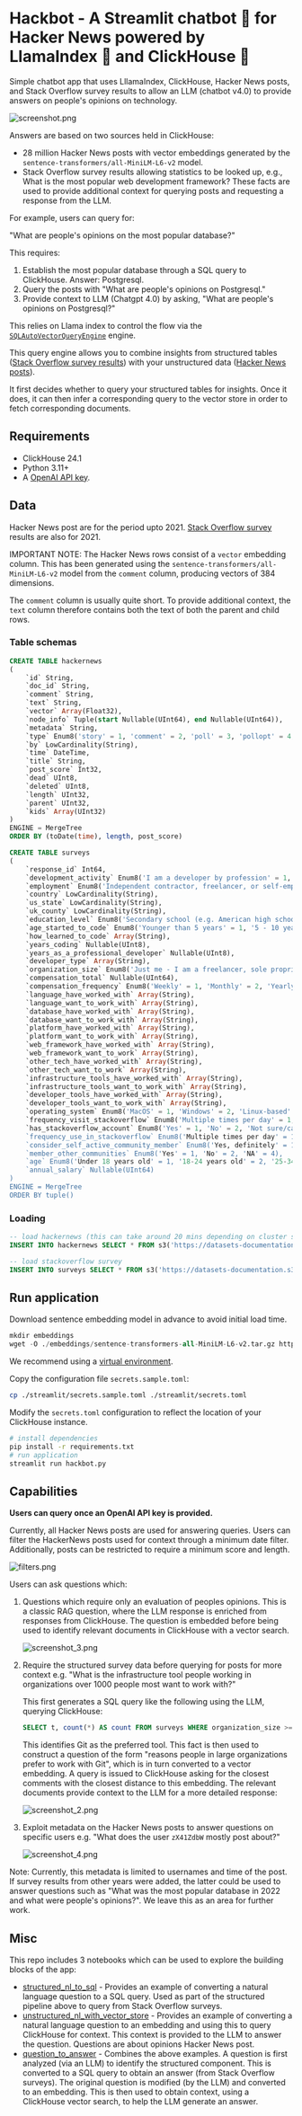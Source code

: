 # Hackbot - A Streamlit chatbot 💬 for Hacker News powered by LlamaIndex 🦙 and ClickHouse 🚀

Simple chatbot app that uses LllamaIndex, ClickHouse,  Hacker News posts, and Stack Overflow survey results to allow an LLM (chatbot v4.0) to provide answers on people's opinions on technology. 

![screenshot.png](screenshot.png)

Answers are based on two sources held in ClickHouse:

 - 28 million Hacker News posts with vector embeddings generated by the `sentence-transformers/all-MiniLM-L6-v2` model. 
 - Stack Overflow survey results allowing statistics to be looked up, e.g., What is the most popular web development framework? These facts are used to provide additional context for querying posts and requesting a response from the LLM.

For example, users can query for:

"What are people's opinions on the most popular database?"

This requires:

1. Establish the most popular database through a SQL query to ClickHouse. Answer: Postgresql.
2. Query the posts with "What are people's opinions on Postgresql."
3. Provide context to LLM (Chatgpt 4.0) by asking, "What are people's opinions on Postgresql?"

This relies on Llama index to control the flow via the [`SQLAutoVectorQueryEngine`](https://docs.llamaindex.ai/en/latest/examples/query_engine/SQLAutoVectorQueryEngine.html) engine.

This query engine allows you to combine insights from structured tables ([Stack Overflow survey results](https://insights.stackoverflow.com/survey)) with your unstructured data ([Hacker News posts](https://github.com/ClickHouse/ClickHouse/issues/29693)). 

It first decides whether to query your structured tables for insights. Once it does, it can then infer a corresponding query to the vector store in order to fetch corresponding documents.

## Requirements

- ClickHouse 24.1
- Python 3.11+
- A [OpenAI API key](https://platform.openai.com/account/api-keys).

## Data

Hacker News post are for the period upto 2021. [Stack Overflow survey](https://insights.stackoverflow.com/survey) results are also for 2021.

IMPORTANT NOTE: The Hacker News rows consist of a `vector` embedding column. This has been generated using the `sentence-transformers/all-MiniLM-L6-v2` model from the `comment` column, producing vectors of 384 dimensions.

The `comment` column is usually quite short. To provide additional context, the `text` column therefore contains both the text of both the parent and child rows.

### Table schemas

```sql
CREATE TABLE hackernews
(
    `id` String,
    `doc_id` String,
    `comment` String,
    `text` String,
    `vector` Array(Float32),
    `node_info` Tuple(start Nullable(UInt64), end Nullable(UInt64)),
    `metadata` String,
    `type` Enum8('story' = 1, 'comment' = 2, 'poll' = 3, 'pollopt' = 4, 'job' = 5),
    `by` LowCardinality(String),
    `time` DateTime,
    `title` String,
    `post_score` Int32,
    `dead` UInt8,
    `deleted` UInt8,
    `length` UInt32,
    `parent` UInt32,
    `kids` Array(UInt32)
)
ENGINE = MergeTree
ORDER BY (toDate(time), length, post_score)

CREATE TABLE surveys
(
    `response_id` Int64,
    `development_activity` Enum8('I am a developer by profession' = 1, 'I am a student who is learning to code' = 2, 'I am not primarily a developer, but I write code sometimes as part of my work' = 3, 'I code primarily as a hobby' = 4, 'I used to be a developer by profession, but no longer am' = 5, 'None of these' = 6, 'NA' = 7),
    `employment` Enum8('Independent contractor, freelancer, or self-employed' = 1, 'Student, full-time' = 2, 'Employed full-time' = 3, 'Student, part-time' = 4, 'I prefer not to say' = 5, 'Employed part-time' = 6, 'Not employed, but looking for work' = 7, 'Retired' = 8, 'Not employed, and not looking for work' = 9, 'NA' = 10),
    `country` LowCardinality(String),
    `us_state` LowCardinality(String),
    `uk_county` LowCardinality(String),
    `education_level` Enum8('Secondary school (e.g. American high school, German Realschule or Gymnasium, etc.)' = 1, 'Bachelor’s degree (B.A., B.S., B.Eng., etc.)' = 2, 'Master’s degree (M.A., M.S., M.Eng., MBA, etc.)' = 3, 'Other doctoral degree (Ph.D., Ed.D., etc.)' = 4, 'Some college/university study without earning a degree' = 5, 'Something else' = 6, 'Professional degree (JD, MD, etc.)' = 7, 'Primary/elementary school' = 8, 'Associate degree (A.A., A.S., etc.)' = 9, 'NA' = 10),
    `age_started_to_code` Enum8('Younger than 5 years' = 1, '5 - 10 years' = 2, '11 - 17 years' = 3, '18 - 24 years' = 4, '25 - 34 years' = 5, '35 - 44 years' = 6, '45 - 54 years' = 7, '55 - 64 years' = 8, 'Older than 64 years' = 9, 'NA' = 10),
    `how_learned_to_code` Array(String),
    `years_coding` Nullable(UInt8),
    `years_as_a_professional_developer` Nullable(UInt8),
    `developer_type` Array(String),
    `organization_size` Enum8('Just me - I am a freelancer, sole proprietor, etc.' = 1, '2 to 9 employees' = 2, '10 to 19 employees' = 3, '20 to 99 employees' = 4, '100 to 499 employees' = 5, '500 to 999 employees' = 6, '1,000 to 4,999 employees' = 7, '5,000 to 9,999 employees' = 8, '10,000 or more employees' = 9, 'I don’t know' = 10, 'NA' = 11),
    `compensation_total` Nullable(UInt64),
    `compensation_frequency` Enum8('Weekly' = 1, 'Monthly' = 2, 'Yearly' = 3, 'NA' = 4),
    `language_have_worked_with` Array(String),
    `language_want_to_work_with` Array(String),
    `database_have_worked_with` Array(String),
    `database_want_to_work_with` Array(String),
    `platform_have_worked_with` Array(String),
    `platform_want_to_work_with` Array(String),
    `web_framework_have_worked_with` Array(String),
    `web_framework_want_to_work` Array(String),
    `other_tech_have_worked_with` Array(String),
    `other_tech_want_to_work` Array(String),
    `infrastructure_tools_have_worked_with` Array(String),
    `infrastructure_tools_want_to_work_with` Array(String),
    `developer_tools_have_worked_with` Array(String),
    `developer_tools_want_to_work_with` Array(String),
    `operating_system` Enum8('MacOS' = 1, 'Windows' = 2, 'Linux-based' = 3, 'BSD' = 4, 'Other (please specify):' = 5, 'Windows Subsystem for Linux (WSL)' = 6, 'NA' = 7),
    `frequency_visit_stackoverflow` Enum8('Multiple times per day' = 1, 'Daily or almost daily' = 2, 'A few times per week' = 3, 'A few times per month or weekly' = 4, 'Less than once per month or monthly' = 5, 'NA' = 6),
    `has_stackoverflow_account` Enum8('Yes' = 1, 'No' = 2, 'Not sure/can\'t remember' = 3, 'NA' = 4),
    `frequency_use_in_stackoverflow` Enum8('Multiple times per day' = 1, 'Daily or almost daily' = 2, 'A few times per week' = 3, 'A few times per month or weekly' = 4, 'Less than once per month or monthly' = 5, 'I have never participated in Q&A on Stack Overflow' = 6, 'NA' = 7),
    `consider_self_active_community_member` Enum8('Yes, definitely' = 1, 'Neutral' = 2, 'Yes, somewhat' = 3, 'No, not at all' = 4, 'No, not really' = 5, 'NA' = 6, 'Not sure' = 7),
    `member_other_communities` Enum8('Yes' = 1, 'No' = 2, 'NA' = 4),
    `age` Enum8('Under 18 years old' = 1, '18-24 years old' = 2, '25-34 years old' = 3, '35-44 years old' = 4, '45-54 years old' = 5, '55-64 years old' = 6, '65 years or older' = 7, 'NA' = 8, 'Prefer not to say' = 9),
    `annual_salary` Nullable(UInt64)
)
ENGINE = MergeTree
ORDER BY tuple()
```

### Loading

```sql
-- load hackernews (this can take around 20 mins depending on cluster specification and network bandwidth)
INSERT INTO hackernews SELECT * FROM s3('https://datasets-documentation.s3.eu-west-3.amazonaws.com/hackernews/embeddings/hackernews-llama.parquet')

-- load stackoverflow survey
INSERT INTO surveys SELECT * FROM s3('https://datasets-documentation.s3.eu-west-3.amazonaws.com/stackoverflow/surveys/2021//surveys-llama.parquet')
```

## Run application

Download sentence embedding model in advance to avoid initial load time.

```sql
mkdir embeddings
wget -O ./embeddings/sentence-transformers-all-MiniLM-L6-v2.tar.gz https://storage.googleapis.com/qdrant-fastembed/sentence-transformers-all-MiniLM-L6-v2.tar.gz
```

We recommend using a [virtual environment](https://docs.python.org/3/library/venv.html). 

Copy the configuration file `secrets.sample.toml`:

```bash
cp ./streamlit/secrets.sample.toml ./streamlit/secrets.toml
```

Modify the `secrets.toml` configuration to reflect the location of your ClickHouse instance.

```bash
# install dependencies
pip install -r requirements.txt
# run application
streamlit run hackbot.py
```

## Capabilities

**Users can query once an OpenAI API key is provided.**

Currently, all Hacker News posts are used for answering queries. Users can filter the HackerNews posts used for context through a minimum date filter. Additionally, posts can be restricted to require a minimum score and length.

![filters.png](filters.png)

Users can ask questions which:

1. Questions which require only an evaluation of peoples opinions. This is a classic RAG question, where the LLM response is enriched from responses from ClickHouse. The question is embedded before being used to identify relevant documents in ClickHouse with a vector search.

    ![screenshot_3.png](./screenshot_3.png)

2. Require the structured survey data before querying for posts for more context e.g. "What is the infrastructure tool people working in organizations over 1000 people most want to work with?"

    This first generates a SQL query like the following using the LLM, querying ClickHouse:
    
    ```sql
    SELECT t, count(*) AS count FROM surveys WHERE organization_size >= 7 GROUP BY arrayJoin(infrastructure_tools_want_to_work_with) AS t ORDER BY count DESC LIMIT 1
    ```
    
    This identifies Git as the preferred tool. This fact is then used to construct a question of the form "reasons people in large organizations prefer to work with Git", which is in turn converted to a vector embedding.
    A query is issued to ClickHouse asking for the closest comments with the closest distance to this embedding. The relevant documents provide context to the LLM for a more detailed response:
    
    ![screenshot_2.png](./screenshot_2.png)

3. Exploit metadata on the Hacker News posts to answer questions on specific users e.g. "What does the user `zX41ZdbW` mostly post about?"

    ![screenshot_4.png](./screenshot_4.png)

Note: Currently, this metadata is limited to usernames and time of the post. If survey results from other years were added, the latter could be used to answer questions such as "What was the most popular database in 2022 and what were people's opinions?". We leave this as an area for further work.

## Misc

This repo includes 3 notebooks which can be used to explore the building blocks of the app:

- [structured_nl_to_sql](./structured_nl_to_sql.ipynb) - Provides an example of converting a natural language question to a SQL query. Used as part of the structured pipeline above to query from Stack Overflow surveys.
- [unstructured_nl_with_vector_store](./unstructured_nl_with_vector_store.ipynb) -  Provides an example of converting a natural language question to an embedding and using this to query ClickHouse for context. This context is provided to the LLM to answer the question. Questions are about opinions Hacker News post.
- [question_to_answer](./question_to_answer.ipynb) - Combines the above examples. A question is first analyzed (via an LLM) to identify the structured component. This is converted to a SQL query to obtain an answer (from Stack Overflow surveys). The original question is modified (by the LLM) and converted to an embedding. This is then used to obtain context, using a ClickHouse vector search, to help the LLM generate an answer.
